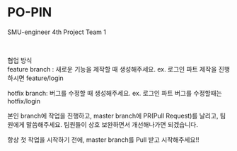 # PO-PIN
<p>SMU-engineer 4th Project Team 1</p>
<br>

협업 방식
<br>
feature branch : 새로운 기능을 제작할 때 생성해주세요. 
ex. 로그인 파트 제작을 진행하시면 feature/login
<br>

hotfix branch: 버그를 수정할 때 생성해주세요. 
ex.  로그인 파트 버그를 수정할때는 hotfix/login
<br>

본인 branch에 작업을 진행하고, master branch에 PR(Pull Request)를 날리고, 팀원에게 말씀해주세요. 팀원들이 상호 보완하면서 개선해나가면 되겠습니다.
<br>

항상 첫 작업을 시작하기 전에, master branch를 Pull 받고 시작해주세요!!
